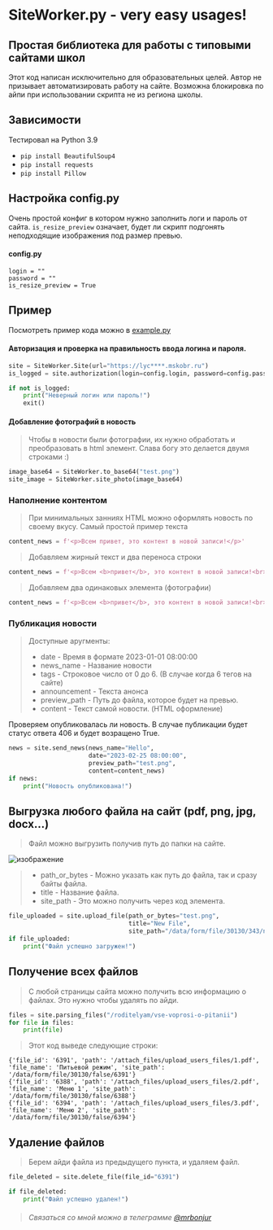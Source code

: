 # SiteWorker.py - very easy usages!
## Простая библиотека для работы с типовыми сайтами школ


Этот код написан исключительно для образовательных целей. 
Автор не призывает автоматизировать работу на сайте. 
Возможна блокировка по айпи при использовании скрипта не из региона школы.

## Зависимости
Тестировал на Python 3.9
- ```pip install BeautifulSoup4```
- ```pip install requests```
- ```pip install Pillow```




## Настройка config.py

Очень простой конфиг в котором нужно заполнить логи и пароль от сайта.
`is_resize_preview` означает, будет ли скрипт подгонять неподходящие изображения под размер превью.  
####  config.py
```
login = ""
password = ""
is_resize_preview = True
```


## Пример

Посмотреть пример кода можно в [example.py](https://github.com/MrBonjur/SiteWorker/blob/main/example.py)

#### Авторизация и проверка на правильность ввода логина и пароля.
```py
site = SiteWorker.Site(url="https://lyc****.mskobr.ru")
is_logged = site.authorization(login=config.login, password=config.password)

if not is_logged:
    print("Неверный логин или пароль!")
    exit()
```
#### Добавление фотографий в новость
>Чтобы в новости были фотографии, их нужно обработать и преобразовать в html элемент. 
>Слава богу это делается двумя строками :)
```py
image_base64 = SiteWorker.to_base64("test.png")
site_image = SiteWorker.site_photo(image_base64)
```
### Наполнение контентом 

>При минимальных занниях HTML можно оформлять новость по своему вкусу.
>Самый простой пример текста
```py
content_news = f'<p>Всем привет, это контент в новой записи!</p>'
```
>Добавляем жирный текст и два переноса строки
```py
content_news = f'<p>Всем <b>привет</b>, это контент в новой записи!<br><br></p>'
```
>Добавляем  два одинаковых элемента (фотографии)
```py
content_news = f'<p>Всем <b>привет</b>, это контент в новой записи!<br><br>{site_image}{site_image}</p>'
```
### Публикация новости
>Доступные аругменты:
> * date - Время в формате 2023-01-01 08:00:00
> * news_name - Название новости
> * tags - Строковое число от 0 до 6. (В случае когда 6 тегов на сайте)
> * announcement - Текста анонса
> * preview_path - Путь до файла, которое будет на превью.
> * content - Текст самой новости. (HTML оформление)

Проверяем опубликовалась ли новость. В случае публикации будет статус ответа 406 и будет возращено True.
```py
news = site.send_news(news_name="Hello",
                      date="2023-02-25 08:00:00",
                      preview_path="test.png",
                      content=content_news)
if news:
    print("Новость опубликована!")
```


## Выгрузка любого файла на сайт (pdf, png, jpg, docx...)
> Файл можно выгрузить получив путь до папки на сайте.

![изображение](https://user-images.githubusercontent.com/55990897/220732823-d9af57d3-6a09-4f2e-b4d5-b819c2254ef8.png)


> * path_or_bytes - Можно указать как путь до файла, так и сразу байты файла.
> * title - Название файла.
> * site_path - Это можно получить через код элемента.
```py
file_uploaded = site.upload_file(path_or_bytes="test.png",
                                 title="New File",
                                 site_path="/data/form/file/30130/343/new")
if file_uploaded:
    print("Файл успешно загружен!")
```


## Получение всех файлов
> С любой страницы сайта можно получить всю информацию о файлах.
> Это нужно чтобы удалять по айди.
```py
files = site.parsing_files("/roditelyam/vse-voprosi-o-pitanii")
for file in files:
    print(file)
```
> Этот код выведе следующие строки:

```
{'file_id': '6391', 'path': '/attach_files/upload_users_files/1.pdf', 'file_name': 'Питьевой режим', 'site_path': '/data/form/file/30130/false/6391'}
{'file_id': '6388', 'path': '/attach_files/upload_users_files/2.pdf', 'file_name': 'Меню 1', 'site_path': '/data/form/file/30130/false/6388'}
{'file_id': '6394', 'path': '/attach_files/upload_users_files/3.pdf', 'file_name': 'Меню 2', 'site_path': '/data/form/file/30130/false/6394'}
```

## Удаление файлов
> Берем айди файла из предыдущего пункта, и удаляем файл. 
```py
file_deleted = site.delete_file(file_id="6391")

if file_deleted:
    print("Файл успешно удален!")
```

> ###### Связаться со мной можно в телеграмме [@mrbonjur](https://t.me/mrbonjur)
